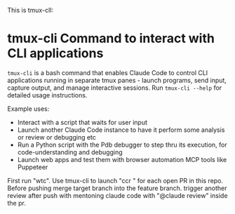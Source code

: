 This is tmux-clI:

# tmux-cli Command to interact with CLI applications

`tmux-cli` is a bash command that enables Claude Code to control CLI applications
running in separate tmux panes - launch programs, send input, capture output,
and manage interactive sessions. Run `tmux-cli --help` for detailed usage
instructions.

Example uses:
- Interact with a script that waits for user input
- Launch another Claude Code instance to have it perform some analysis or review or
  debugging etc
- Run a Python script with the Pdb debugger to step thru its execution, for
  code-understanding and debugging
- Launch web apps and test them with browser automation MCP tools like Puppeteer


First run "wtc". Use tmux-cli to launch "ccr <issue>" for each open PR in this repo. Before pushing merge target branch into the feature branch. trigger another review after push with mentoning claude code with "@claude review" inside the pr. 